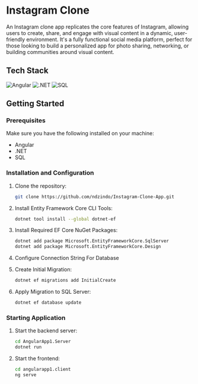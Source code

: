 
# Instagram Clone

An Instagram clone app replicates the core features of Instagram, allowing users to create, share, and engage with visual content in a dynamic, user-friendly environment. It's a fully functional social media platform, perfect for those looking to build a personalized app for photo sharing, networking, or building communities around visual content.

## Tech Stack

![Angular](https://img.shields.io/badge/Angular-DD0031?style=for-the-badge&logo=angular&logoColor=white)
![.NET](https://img.shields.io/badge/.NET-512BD4?style=for-the-badge&logo=.net&logoColor=white)
![SQL](https://img.shields.io/badge/SQL-003B57?style=for-the-badge&logo=database&logoColor=white)

## Getting Started

### Prerequisites

Make sure you have the following installed on your machine:

- Angular
- .NET
- SQL

### Installation and Configuration

1. Clone the repository:

   ```bash
   git clone https://github.com/ndzindo/Instagram-Clone-App.git

2. Install Entity Framework Core CLI Tools:
    ```bash
    dotnet tool install --global dotnet-ef

3. Install Required EF Core NuGet Packages:
    ```bash
    dotnet add package Microsoft.EntityFrameworkCore.SqlServer
    dotnet add package Microsoft.EntityFrameworkCore.Design

4. Configure Connection String For Database

5. Create Initial Migration:
    ```bash
    dotnet ef migrations add InitialCreate

6. Apply Migration to SQL Server:
    ```bash
    dotnet ef database update


### Starting Application

    
1. Start the backend server:
    ```bash
    cd AngularApp1.Server
    dotnet run

2. Start the frontend:
    ```bash
    cd angularapp1.client
    ng serve
